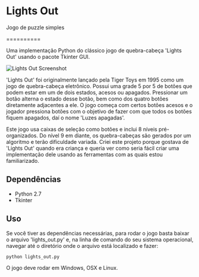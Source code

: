 # Lights Out
Jogo de puzzle simples

==========

Uma implementação Python do clássico jogo de quebra-cabeça 'Lights Out' usando o pacote Tkinter GUI.

![Lights Out Screenshot](http://img585.imageshack.us/img585/9475/hqna.png)

'Lights Out' foi originalmente lançado pela Tiger Toys em 1995 como um jogo de quebra-cabeça eletrônico. Possui uma grade 5 por 5 de botões que podem estar em um de dois estados, acesos ou apagados. Pressionar um botão alterna o estado desse botão, bem como dos quatro botões diretamente adjacentes a ele. O jogo começa com certos botões acesos e o jogador pressiona botões com o objetivo de fazer com que todos os botões fiquem apagados, daí o nome 'Luzes apagadas'.

Este jogo usa caixas de seleção como botões e inclui 8 níveis pré-organizados. Do nível 9 em diante, os quebra-cabeças são gerados por um algoritmo e terão dificuldade variada. Criei este projeto porque gostava de 'Lights Out' quando era criança e queria ver como seria fácil criar uma implementação dele usando as ferramentas com as quais estou familiarizado.

Dependências
------------

* Python 2.7
* Tkinter

Uso
-----

Se você tiver as dependências necessárias, para rodar o jogo basta baixar o arquivo 'lights_out.py' e, na linha de comando do seu sistema operacional, navegar até o diretório onde o arquivo está localizado e fazer:

	python lights_out.py

O jogo deve rodar em Windows, OSX e Linux.
